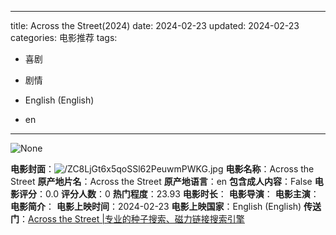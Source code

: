 
---
title: Across the Street(2024)
date: 2024-02-23
updated: 2024-02-23
categories: 电影推荐
tags:

- 喜剧
- 剧情

- English (English)
- en
---

<img src="https://image.tmdb.org/t/p/originalNone" alt="None" title="None">

**电影封面**：<img src="https://image.tmdb.org/t/p/w200/ZC8LjGt6x5qoSSl62PeuwmPWKG.jpg" alt="/ZC8LjGt6x5qoSSl62PeuwmPWKG.jpg" title="/ZC8LjGt6x5qoSSl62PeuwmPWKG.jpg">
**电影名称**：Across the Street
**原产地片名**：Across the Street
**原产地语言**：en
**包含成人内容**：False
**电影评分**：0.0
**评分人数**：0
**热门程度**：23.93
**电影时长**：
**电影导演**：
**电影主演**：
**电影简介**：
**电影上映时间**：2024-02-23
**电影上映国家**：English (English)
**传送门**：[Across the Street |专业的种子搜索、磁力链接搜索引擎](https://movie.amd794.com:2083/?search=Across%20the%20Street&ordering=&mode=match_phrase&page_size=10&page=1)

